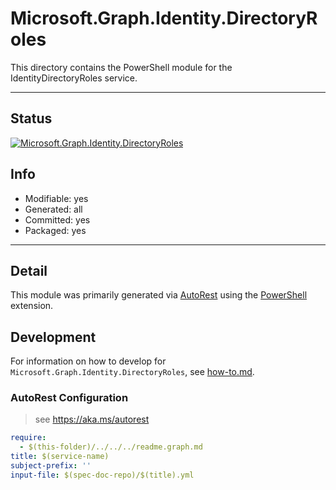 <!-- region Generated -->
# Microsoft.Graph.Identity.DirectoryRoles
This directory contains the PowerShell module for the IdentityDirectoryRoles service.

---
## Status
[![Microsoft.Graph.Identity.DirectoryRoles](https://img.shields.io/powershellgallery/v/Microsoft.Graph.Identity.DirectoryRoles.svg?style=flat-square&label=Microsoft.Graph.Identity.DirectoryRoles "Microsoft.Graph.Identity.DirectoryRoles")](https://www.powershellgallery.com/packages/Microsoft.Graph.Identity.DirectoryRoles/)

## Info
- Modifiable: yes
- Generated: all
- Committed: yes
- Packaged: yes

---
## Detail
This module was primarily generated via [AutoRest](https://github.com/Azure/autorest) using the [PowerShell](https://github.com/Azure/autorest.powershell) extension.

## Development
For information on how to develop for `Microsoft.Graph.Identity.DirectoryRoles`, see [how-to.md](how-to.md).
<!-- endregion -->

### AutoRest Configuration

> see https://aka.ms/autorest

``` yaml
require:
  - $(this-folder)/../../../readme.graph.md
title: $(service-name)
subject-prefix: ''
input-file: $(spec-doc-repo)/$(title).yml
```
